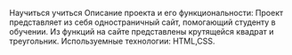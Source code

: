 Научиться учиться
Описание проекта и его функциональности: Проект представляет из себя одностраничный сайт, помогающий студенту в обучении. Из функций на сайте представлены крутящейся квадрат и треугольник.
Используемные технологии: HTML,CSS.